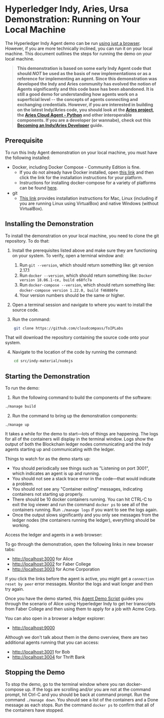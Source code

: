 # Hyperledger Indy, Aries, Ursa Demonstration: Running on Your Local Machine

The Hyperledger Indy Agent demo can be run [using just a browser](README.md). However, if you are more technically inclined, you can run it on your local machine. This document outlines the steps for running the demo on your local machine.

> **This demonstration is based on some early Indy Agent code that should *NOT* be used as the basis of new implementations or as a reference for implementing an agent. Since this demonstration was developed the Indy and Aries community has evolved the notion of Agents significantly and this code base has been abandoned. It is still a good demo for understanding how agents work on a superficial level -- the concepts of agents connecting and exchanging credentials. However, if you are interested in building on the latest Indy/Aries code, you should look at the [Aries project](https://github.com/hyperledger/aries), the [Aries Cloud Agent - Python](https://github.com/hyperledger/aries-cloudagent-python) and other interoperable components. If you are a developer (or wannabe), check out this [Becoming an Indy/Aries Developer](https://github.com/hyperledger/aries-cloudagent-python/tree/master/docs/GettingStartedAriesDev) guide.**

## **Prerequisite**

To run this Indy Agent demonstration on your local machine, you must have the following installed:

- Docker, including Docker Compose - Community Edition is fine.
  - If you do not already have Docker installed, open [this link](https://docs.docker.com/install/#supported-platforms) and then click the link for the installation instructions for your platform.
  - Instructions for installing docker-compose for a variety of platforms can be found [here](https://docs.docker.com/compose/install/).
- git
  - [This link](https://www.linode.com/docs/development/version-control/how-to-install-git-on-linux-mac-and-windows/) provides installation instructions for Mac, Linux (including if you are running Linux using VirtualBox) and native Windows (without VirtualBox).

## Installing the Demonstration

To install the demonstration on your local machine, you need to clone the git repository. To do that:

1. Install the prerequisites listed above and make sure they are functioning on your system. To verify, open a terminal window and:
    1. Run `git --version`, which should return something like: git version 2.17.1
    2. Run `docker --version`, which should return something like: `Docker version 18.06.1-ce, build e68fc7a`
    3. Run `docker-compose --version`, which should return something like: `docker-compose version 1.22.0, build f46880fe`
    4. Your version numbers should be the same or higher.
2. Open a terminal session and navigate to where you want to install the source code.

3. Run the command:

``` bash
    git clone https://github.com/cloudcompass/ToIPLabs
```

That will download the repository containing the source code onto your system.

4. Navigate to the location of the code by running the command:

``` bash
    cd src/indy-material/nodejs
```

## Starting the Demonstration

To run the demo:

1. Run the following command to build the components of the software:

```bash
./manage build
```

2. Run the command to bring up the demonstration components:

```
./manage up
```

It takes a while for the demo to start—lots of things are happening. The logs for all of the containers will display in the terminal window. Logs show the output of both the Blockchain ledger nodes communicating and the Indy agents starting up and communicating with the ledger.

Things to watch for as the demo starts up:

- You should periodically see things such as "Listening on port 3001", which indicates an agent is up and running.
- You should not see a stack trace error in the code—that would indicate a problem.
- You should not see any "Container exiting" messages, indicating containers not starting up properly.
- There should be 10 docker containers running. You can hit CTRL-C to exit the log viewer and run the command `docker ps` to see all of the containers running. Run `./manage logs` if you want to see the logs again.
- Once the output slows significantly and you only see messages from the ledger nodes (the containers running the ledger), everything should be working.

Access the ledger and agents in a web browser:

To go through the demonstration, open the following links in new browser tabs:

- [http://localhost:3000](http://localhost:3000/) for Alice
- [http://localhost:3002](http://localhost:3002/) for Faber College
- [http://localhost:3003](http://localhost:3003/) for Acme Corporation

If you click the links before the agent is active, you might get a `connection reset by peer` error messages. Monitor the logs and wait longer and then try again.

Once you have the demo started, this [Agent Demo Script](AgentDemoScript.md) guides you through the scenario of Alice using Hyperledger Indy to get her transcripts from Faber College and then using them to apply for a job with Acme Corp.

You can also open in a browser a ledger explorer:

- [http://localhost:9000](http://localhost:9000/)

Although we don't talk about them in the demo overview, there are two additional agents running that you can access:

- [http://localhost:3001](http://localhost:3001/) for Bob
- [http://localhost:3004](http://localhost:3004/) for Thrift Bank

## Stopping the Demo

To stop the demo, go to the terminal window where you ran docker-compose up. If the logs are scrolling and/or you are not at the command prompt, hit Ctrl-C and you should be back at  command prompt. Run the command `./manage down`. You should see a list of the containers and a Done message as each stops. Run the command `docker ps` to confirm that all of the containers have stopped.
